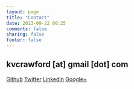 ```yaml
---
layout: page
title: "Contact"
date: 2013-09-22 00:25
comments: false
sharing: false
footer: false
---
```


## kvcrawford [at] gmail [dot] com

[Github](https://github.com/kvcrawford "kvcrawford")
[Twitter](https://twitter.com/kvcrawford "@kvcrawford")
[LinkedIn](http://www.linkedin.com/in/kvcrawford "Kevin Crawford")
[Google+](https://plus.google.com/u/0/100412605131936780000/about "Kevin Crawford")
